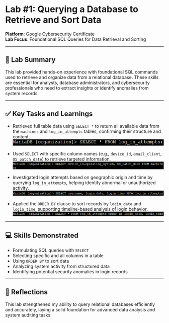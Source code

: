 # Lab #1: Querying a Database to Retrieve and Sort Data

**Platform**: Google Cybersecurity Certificate  
**Lab Focus**: Foundational SQL Queries for Data Retrieval and Sorting

---

## 🧠 Lab Summary

This lab provided hands-on experience with foundational SQL commands used to retrieve and organize data from a relational database. These skills are essential for analysts, database administrators, and cybersecurity professionals who need to extract insights or identify anomalies from system records.

---

## ✅ Key Tasks and Learnings

- Retrieved full table data using `SELECT *` to return all available data from the `machines` and `log_in_attempts` tables, confirming their structure and content.  
  ![Full Table Query Example](../../images/sql_lab1_full_table.png)

- Used `SELECT` with specific column names (e.g., `device_id`, `email_client`, `OS_patch_date`) to retrieve targeted information.  
  ![Specific Columns Example](../../images/sql_lab1_select_columns.png)

- Investigated login attempts based on geographic origin and time by querying `log_in_attempts`, helping identify abnormal or unauthorized activity.  
  ![Geolocation Query Example](../../images/sql_lab1_login_geo.png)

- Applied the `ORDER BY` clause to sort records by `login_date` and `login_time`, supporting timeline-based analysis of login behavior.  
  ![Order By Query Example](../../images/sql_lab1_order_by.png)

---

## 💻 Skills Demonstrated

- Formulating SQL queries with `SELECT`  
- Selecting specific and all columns in a table  
- Using `ORDER BY` to sort data  
- Analyzing system activity from structured data  
- Identifying potential security anomalies in login records  

---

## 🔁 Reflections

This lab strengthened my ability to query relational databases efficiently and accurately, laying a solid foundation for advanced data analysis and system auditing tasks.
